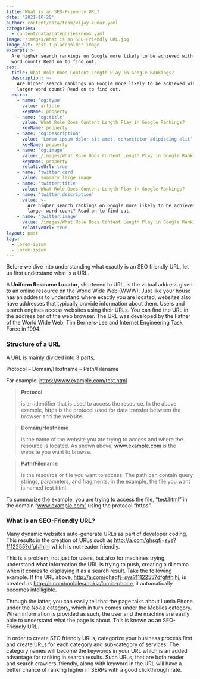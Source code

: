 ```yaml
---
title: What is an SEO-Friendly URL?
date: '2021-10-28'
author: content/data/team/vijay-kumar.yaml
categories:
  - content/data/categories/news.yaml
image: /images/What is an SEO-Friendly URL.jpg
image_alt: Post 1 placeholder image
excerpt: >-
  Are higher search rankings on Google more likely to be achieved with a larger
  word count? Read on to find out.
seo:
  title: What Role Does Content Length Play in Google Rankings?
  description: >-
    Are higher search rankings on Google more likely to be achieved with a
    larger word count? Read on to find out.
  extra:
    - name: 'og:type'
      value: article
      keyName: property
    - name: 'og:title'
      value: What Role Does Content Length Play in Google Rankings?
      keyName: property
    - name: 'og:description'
      value: 'Lorem ipsum dolor sit amet, consectetur adipiscing elit'
      keyName: property
    - name: 'og:image'
      value: /images/What Role Does Content Length Play in Google Rankings (1).jpg
      keyName: property
      relativeUrl: true
    - name: 'twitter:card'
      value: summary_large_image
    - name: 'twitter:title'
      value: What Role Does Content Length Play in Google Rankings?
    - name: 'twitter:description'
      value: >-
        Are higher search rankings on Google more likely to be achieved with a
        larger word count? Read on to find out.
    - name: 'twitter:image'
      value: /images/What Role Does Content Length Play in Google Rankings (1).jpg
      relativeUrl: true
layout: post
tags:
  - lorem-ipsum
  - lorem-ipsum
---
```

Before we dive into understanding what exactly is an SEO friendly URL, let us first understand what is a URL.

A **Uniform Resource Locator**, shortened to URL, is the virtual address given to an online resource on the World Wide Web (WWW). Just like your house has an address to understand where exactly you are located, websites also have addresses that typically provide information about them. Users and search engines access websites using their URLs. You can find the URL in the address bar of the web browser. The URL was developed by the Father of the World Wide Web, Tim Berners-Lee and Internet Engineering Task Force in 1994.

### Structure of a URL

A URL is mainly divided into 3 parts,

Protocol – Domain/Hostname – Path/Filename 

For example: https://www.example.com/test.html

> **Protocol**
>
>  is an identifier that is used to access the resource. In the above example, https is the protocol used for data transfer between the browser and the website.

> **Domain/Hostname**
>
>  is the name of the website you are trying to access and where the resource is located. As shown above, www.example.com is the website you want to browse.

> **Path/Filename**
>
>  is the resource or file you want to access. The path can contain query strings, parameters, and fragments. In the example, the file you want is named test.html.

To summarize the example, you are trying to access the file, “test.html” in the domain “www.example.com” using the protocol “https”.

### What is an SEO-Friendly URL?

Many dynamic websites auto-generate URLs as part of developer coding. This results in the creation of URLs such as http://a.com/ghsgfj=sys?1112255?dfgf#hjhj which is not reader friendly. 

This is a problem, not just for users, but also for machines trying understand what information the URL is trying to push, creating a dilemma when it comes to displaying it as a search result. Take the following example. If the URL above, http://a.com/ghsgfj=sys?1112255?dfgf#hjhj, is created as http://a.com/mobiles/nokia/lumia-phone, it automatically becomes intelligible. 

Through the latter, you can easily tell that the page talks about Lumia Phone under the Nokia category, which in turn comes under the Mobiles category. When information is provided as such, the user and the machine are easily able to understand what the page is about. This is known as an SEO-Friendly URL.

In order to create SEO friendly URLs, categorize your business process first and create URLs for each category and sub-category of services. The category names will become the keywords in your URL which is an added advantage for ranking in search results. Such URLs, that are both reader and search crawlers-friendly, along with keyword in the URL will have a better chance of ranking higher in SERPs with a good clickthrough rate.
